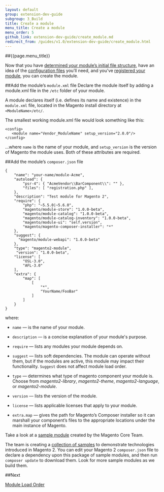 ```yaml
---
layout: default
group: extension-dev-guide
subgroup: 3_Build
title: Create a module
menu_title: Create a module
menu_order: 5
github_link: extension-dev-guide/create_module.md
redirect_from: /guides/v1.0/extension-dev-guide/create_module.html
---
```

##{{page.menu_title}}

Now that you have [determined your module&#8217;s initial file structure](module-file-structure.html), have an idea of the [configuration files](required-configuration-files.html) you&#8217;ll need, and you've [registered your module](component-registration.html), you can create the module.



##Add the module&#8217;s `module.xml` file
Declare the module itself by adding a module.xml file in the `/etc` folder of your module.

A module declares itself (i.e. defines its name and existence) in the `module.xml` file, located in the Magento install directory at `<ModuleName>/etc/`. 

The smallest working module.xml file would look something like this:

	<config>
       <module name="Vendor_ModuleName" setup_version="2.0.0"/>
	</config>

...where `name`  is the name of your module, and `setup_version` is the version of Magento the module uses. Both of these attributes are required.



##Add the module&#8217;s `composer.json` file


    {
        "name": "your-name/module-Acme",
        "autoload": {
            "psr-4": { "AcmeVendor\\BarComponent\\": "" },
            "files": [ "registration.php" ],
        },
        "description": "Test module for Magento 2",
        "require": {
            "php": "~5.5.0|~5.6.0",
            "magento/module-store": "1.0.0-beta",
            "magento/module-catalog": "1.0.0-beta",
            "magento/module-catalog-inventory": "1.0.0-beta",
            "magento/module-ui": "self.version",
            "magento/magento-composer-installer": "*"
        },
        "suggest": {
          "magento/module-webapi": "1.0.0-beta"
        },
        "type": "magento2-module",
         "version": "1.0.0-beta",
        "license": [
            "OSL-3.0",
            "AFL-3.0"
        ],
        "extra": {
            "map": [
                [
                    "*",
                    "YourName/FooBar"
                ]
            ]
        }
    }


where:

* `name` &#8212; is the name of your module.
* `description` &#8212; is a concise explanation of your module's purpose.
* `require` &#8212; lists any modules your module depends on.
* `suggest` &#8212; lists soft dependencies. The module can operate without them, but if the modules are active, this module may impact their functionality. `Suggest` does not affect module load order.

* `type` &#8212; determines what type of magento component your module is. Choose from *magento2-library*, *magento2-theme*, *magento2-language*, or *magento2-module*.
* `version` &#8212; lists the version of the module.
* `license` &#8212; lists applicable licenses that apply to your module.
* `extra.map` &#8212; gives the path for Magento&#8217;s Composer installer so it can marshall your component&#8217;s files to the appropriate locations under the main instance of Magento.



<div class="bs-callout bs-callout-info" id="info">
  <p>Take a look at a <a href="https://github.com/magento/magento2-samples/tree/master/sample-module-minimal"> sample module</a> created by the Magento Core Team. </p>
  <p>The team is creating a <a href="https://github.com/magento/magento2-samples"> collection of samples</a> to demonstrate technologies introduced in Magento 2. You can edit your Magento 2 <code>composer.json</code> file to declare a dependency upon this package of sample modules, and then run <code>composer update</code> to download them. Look for more sample modules as we build them.</p>
 </div>



##Next

[Module Load Order](module-load-order.html)







